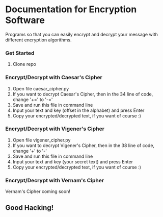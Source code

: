 # Documentation for Encryption Software

Programs so that you can easily encrypt and decrypt your message with different encryption algorithms.

### Get Started

1. Clone repo

### Encrypt/Decrypt with Caesar's Cipher

1. Open file сaesar_сipher.py
2. If you want to decrypt Caesar's Cipher, then in the 34 line of code, change '+=' to '-=' 
3. Save and run this file in command line
4. Input your text and key (offset in the alphabet) and press Enter
5. Copy your encrypted/decrypted text, if you want of course :)

### Encrypt/Decrypt with Vigener's Cipher

1. Open file vigener_cipher.py
2. If you want to decrypt Vigener's Cipher, then in the 38 line of code, change '+' to '-' 
3. Save and run this file in command line
4. Input your text and key (your secret text) and press Enter
5. Copy your encrypted/decrypted text, if you want of course :)

### Encrypt/Decrypt with Vernam's Cipher
Vernam's Cipher coming soon!

## Good Hacking!
